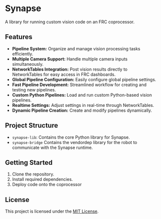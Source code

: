 # Synapse
A library for running custom vision code on an FRC coprocessor.

## Features
- **Pipeline System:** Organize and manage vision processing tasks efficiently.
- **Multiple Camera Support:** Handle multiple camera inputs simultaneously.
- **NetworkTables Integration:** Post vision results directly to NetworkTables for easy access in FRC dashboards.
- **Global Pipeline Configuration:** Easily configure global pipeline settings.
- **Fast Pipeline Development:** Streamlined workflow for creating and testing new pipelines.
- **Custom Python Pipelines:** Load and run custom Python-based vision pipelines.
- **Realtime Settings:** Adjust settings in real-time through NetworkTables.
- **Dynamic Pipeline Creation:** Create and modify pipelines dynamically.

## Project Structure
- `synapse-lib`: Contains the core Python library for Synapse.
- `synapse-bridge` Contains the vendordep library for the robot to communicate with the Synapse runtime.

## Getting Started
1. Clone the repository.
2. Install required dependencies.
3. Deploy code onto the coprocessor

## License
This project is licensed under the [MIT License](LICENSE).
